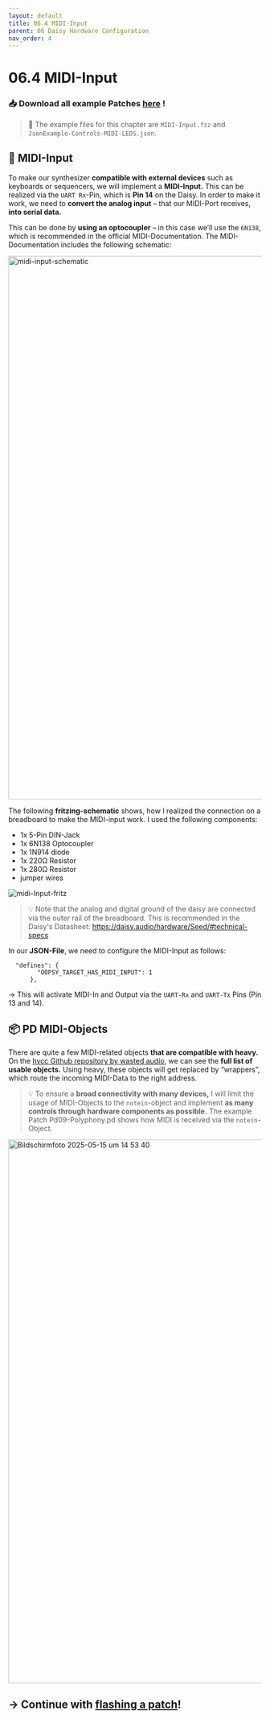 ```yaml
---
layout: default
title: 06.4 MIDI-Input
parent: 06 Daisy Hardware Configuration
nav_order: 4
---
```


# 06.4 MIDI-Input

### 📥 Download all example Patches <a href="{{ site.baseurl }}/assets/diy-synth-example-files.zip" download>here</a> !
> 📖 The example files for this chapter are `MIDI-Input.fzz` and `JsonExample-Controls-MIDI-LEDS.json`.

## 🔌 MIDI-Input

To make our synthesizer **compatible with external devices** such as keyboards or sequencers, we will implement a **MIDI-Input.** This can be realized via the `UART Rx`-Pin, which is **Pin 14** on the Daisy. In order to make it work, we need to **convert the analog input** – that our MIDI-Port receives, **into serial data.** 

This can be done by **using an optocoupler** – in this case we’ll use the `6N138`, which is recommended in the official MIDI-Documentation. The MIDI-Documentation includes the following schematic:

<img width="1080" alt="midi-input-schematic" src="https://github.com/user-attachments/assets/d785da1d-aa7e-48a8-835e-e78809d0c248" />

The following **fritzing-schematic** shows, how I realized the connection on a breadboard to make the MIDI-input work. I used the following components:
- 1x 5-Pin DIN-Jack
- 1x 6N138 Optocoupler
- 1x 1N914 diode
- 1x 220Ω Resistor
- 1x 280Ω Resistor
- jumper wires

![midi-Input-fritz](https://github.com/user-attachments/assets/5c060f24-98d4-4f4e-9d54-9513c27857a5)

> 💡 Note that the analog and digital ground of the daisy are connected via the outer rail of the breadboard. This is recommended in the Daisy's Datasheet: https://daisy.audio/hardware/Seed/#technical-specs

In our **JSON-File**, we need to configure the MIDI-Input as follows:

```
  "defines": {
        "OOPSY_TARGET_HAS_MIDI_INPUT": 1
      },

```
→ This will activate MIDI-In and Output via the `UART-Rx` and `UART-Tx` Pins (Pin 13 and 14).

## 📦 PD MIDI-Objects

There are quite a few MIDI-related objects **that are compatible with heavy.** On the [hvcc Github repository by wasted audio](https://github.com/Wasted-Audio/hvcc/blob/develop/docs/04.midi.md), we can see the **full list of usable objects.** Using heavy, these objects will get replaced by “wrappers”, which route the incoming MIDI-Data to the right address.

> 💡 To ensure a **broad connectivity with many devices,** I will limit the usage of MIDI-Objects to the `notein`-object and implement **as many controls through hardware components as possible.** The example Patch Pd09-Polyphony.pd shows how MIDI is received via the `notein`-Object.

<img width="1080" alt="Bildschirmfoto 2025-05-15 um 14 53 40" src="https://github.com/user-attachments/assets/9a17166b-3363-4e8b-802a-e0e974dbd09b" />

## → Continue with [flashing a patch]({{site.baseurl}}/chapter-07/07-flashing-a-patch)!
